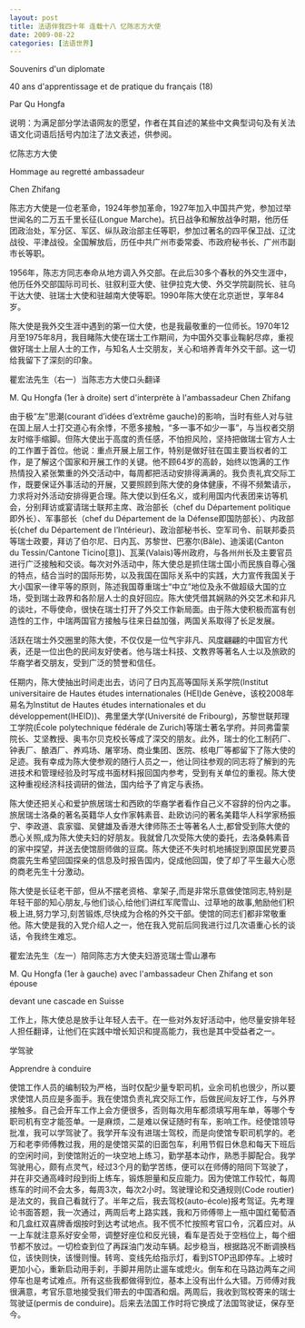 ```yaml
---
layout: post
title: 法语伴我四十年 连载十八 忆陈志方大使
date: 2009-08-22
categories: [法语世界]  
---
```


Souvenirs d'un diplomate

40 ans d'apprentissage et de pratique du français (18)

Par Qu Hongfa

说明：为满足部分学法语网友的愿望，作者在其自述的某些中文典型词句及有关法语文化词语后括号内加注了法文表述，供参阅。

忆陈志方大使

Hommage au regretté ambassadeur

Chen Zhifang



陈志方大使是一位老革命，1924年参加革命，1927年加入中国共产党，参加过举世闻名的二万五千里长征(Longue Marche)。抗日战争和解放战争时期，他历任团政治处，军分区、军区、纵队政治部主任等职，参加过著名的四平保卫战、辽沈战役、平津战役。全国解放后，历任中共广州市委常委、市政府秘书长、广州市副市长等职。

1956年，陈志方同志奉命从地方调入外交部。在此后30多个春秋的外交生涯中，他历任外交部国际司司长、驻叙利亚大使、驻伊拉克大使、外交学院副院长、驻乌干达大使、驻瑞士大使和驻越南大使等职。1990年陈大使在北京逝世，享年84岁。

陈大使是我外交生涯中遇到的第一位大使，也是我最敬重的一位师长。1970年12月至1975年8月，我目睹陈大使在瑞士工作期间，为中国外交事业鞠躬尽瘁，重视做好瑞士上层人士的工作，与知名人士交朋友，关心和培养青年外交干部。这一切给我留下了深刻的印象。

瞿宏法先生（右一）当陈志方大使口头翻译

M. Qu Hongfa (1er à droite) sert d'interprète à l'ambassadeur Chen Zhifang



由于极“左”思潮(courant d’idées d’extrême gauche)的影响，当时有些人对与驻在国上层人士打交道心有余悸，不愿多接触，“多一事不如少一事”，与当权者交朋友时缩手缩脚。但陈大使出于高度的责任感，不怕担风险，坚持把做瑞士官方人士的工作置于首位。他说：重点开展上层工作，特别是做好驻在国主要当权者的工作，是了解这个国家和开展工作的关键。他不顾64岁的高龄，始终以饱满的工作热情投入紧张繁重的外交活动中，每周都把活动安排得满满的。我负责礼宾交际工作，既要保证外事活动的开展，又要照顾到陈大使的身体健康，不得不频繁请示，力求将对外活动安排得更合理。陈大使以到任名义，或利用国内代表团来访等机会，分别拜访或宴请瑞士联邦主席、政治部长（chef du Département politique即外长）、军事部长（chef du Département de la Défense即国防部长）、内政部长(chef du Département de l’Intérieur)、政治部秘书长、空军司令、前联邦委员等瑞士政要，拜访了伯尔尼、日内瓦、苏黎世、巴塞尔(Bâle)、迪溪诺(Canton du Tessin/Cantone Ticino[意])、瓦莱(Valais)等州政府，与各州州长及主要官员进行广泛接触和交谈。每次对外活动中，陈大使总是抓住瑞士国小而民族自尊心强的特点，结合当时的国际形势，以及我国在国际关系中的实践，大力宣传我国关于大小国家一律平等的原则，陈述我国尊重瑞士“中立”地位及永不做超级大国的立场，受到瑞士政界和各阶层人士的良好回应。陈大使凭借其娴熟的外交艺术和非凡的谈吐，不辱使命，很快在瑞士打开了外交工作新局面。由于陈大使积极而富有创造性的工作，中瑞两国官方接触与往来日益加强，两国关系取得了长足发展。

活跃在瑞士外交圈里的陈大使，不仅仅是一位气宇非凡、风度翩翩的中国官方代表，还是一位出色的民间友好使者。他与瑞士科技、文教界等著名人士以及旅欧的华裔学者交朋友，受到广泛的赞誉和信任。

任期内，陈大使抽出时间走出去，访问了日内瓦高等国际关系学院(Institut universitaire de Hautes études internationales (HEI)de Genève，该校2008年易名为Institut de Hautes études internationales et du développement(IHEID))、弗里堡大学(Université de Fribourg)，苏黎世联邦理工学院(École polytechnique fédérale de Zurich)等瑞士著名学府。并同弗雷蒙院长、艾坚教授、奥韦尔贝克校长等成了深交的朋友。此外，瑞士的化工制药厂、钟表厂、酿酒厂、养鸡场、屠宰场、商业集团、医院、核电厂等都留下了陈大使的足迹。我有幸成为陈大使参观的随行人员之一，他让同往参观的同志将了解到的先进技术和管理经验及时写成书面材料报回国内参考，受到有关单位的重视。陈大使这种重视经济科技调研的做法，国内给予了肯定与表扬。

陈大使还把关心和爱护旅居瑞士和西欧的华裔学者看作自己义不容辞的份内之事。旅居瑞士洛桑的著名英籍华人女作家韩素音、赴欧访问的著名美籍华人科学家杨振宁、李政道、袁家骝、吴健雄及香港大律师陈丕士等著名人士,都曾受到陈大使的悉心关照,成为陈大使夫妇的好朋友。我就曾几次受陈大使的委托，去洛桑韩素音的家中探望，并送去使馆厨师做的豆腐。陈大使还不失时机地捕捉到原国民党要员商震先生希望回国探亲的信息及时报告国内，促成他回国，使了却了平生最大心愿的商老先生十分激动。

陈大使是长征老干部，但从不摆老资格、拿架子,而是非常乐意做使馆同志,特别是年轻干部的知心朋友,与他们谈心,给他们讲红军爬雪山、过草地的故事,勉励他们积极上进,努力学习,刻苦锻炼,尽快成为合格的外交干部。使馆的同志们都非常敬重他。陈大使是我的入党介绍人之一，他在我入党前后同我进行过几次语重心长的谈话，令我终生难忘。

瞿宏法先生（左一）陪同陈志方大使夫妇游览瑞士雪山瀑布

M. Qu Hongfa (1er à gauche) avec l'ambassadeur Chen Zhifang et son épouse

devant une cascade en Suisse



工作上，陈大使总是放手让年轻人去干。在一些对外友好活动中，他尽量安排年轻人担任翻译，让他们在实践中增长知识和提高能力，我也是其中受益者之一。

学驾驶

Apprendre à conduire



使馆工作人员的编制较为严格，当时仅配少量专职司机，业余司机也很少，所以要求使馆人员应是多面手。我在使馆负责礼宾交际工作，后做民间友好工作，与外界接触多。自己会开车工作上会方便很多，否则每次用车都须填写用车单，等哪个专职司机有空才能签单。一是麻烦，二是难以保证随时有车，影响工作。经使馆领导批准，我可以学驾驶了。我学开车没有进瑞士驾校，而是向使馆专职司机学的。老万和老李师傅教过我，用的是使馆买菜的旧面包车，利用节假日休息和每天下班后的空闲时间，到使馆附近的一块空地上练习，勤学基本动作，熟悉手脚配合。我学驾驶用心，颇有点灵气，经过3个月的勤学苦练，便可以在师傅的陪同下驾驶了，并在非交通高峰时段到街上练车，锻炼胆量和反应能力。因为使馆工作较忙，每周练车的时间不会太多，每周3次，每次2小时。驾驶理论和交通规则(Code routier)是法文的，我自己看就行了。半年之后，我去驾校(auto-école)报考驾证。先考理论书面答题，我一次通过，两周后考上路实践，我和万师傅带上一瓶中国红葡萄酒和几盒红双喜牌香烟按时到达考试地点。我不慌不忙按照考官口令，沉着应对。从一上车就注意系好安全带，调整好座位和反光镜，看车是否处于空档位上，每个细节都不放过。一切检查到位了再踩油门发动车辆。起步稳当，根据路况不断调换档位，该快则快，该慢则慢。转弯、变线先给指示灯，看到STOP迅即停车。上坡时更加小心，重新启动用手刹，手脚并用防止遛车或熄火。倒车和在马路边两车之间停车也是考试难点。所有这些我都做得到位，基本上没有出什么大错。万师傅对我很满意，考官乐意地接受我们带去的中国酒和烟。两周后，我收到驾校寄来的瑞士驾驶证(permis de conduire)。后来去法国工作时将它换成了法国驾驶证，保存至今。
